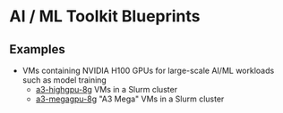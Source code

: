 # AI / ML Toolkit Blueprints

## Examples

- VMs containing NVIDIA H100 GPUs for large-scale AI/ML workloads such as model
  training
  - [a3-highgpu-8g](a3-highgpu-8g) VMs in a Slurm cluster
  - [a3-megagpu-8g](a3-megagpu-8g) "A3 Mega" VMs in a Slurm cluster
